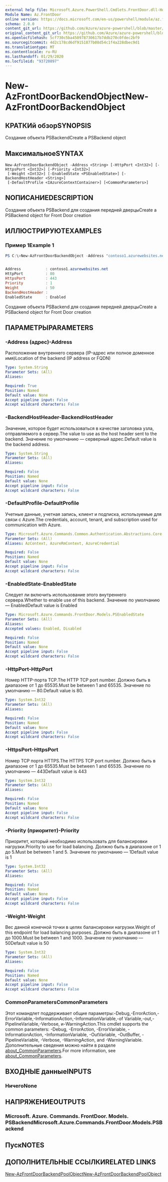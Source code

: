 ```yaml
---
external help file: Microsoft.Azure.PowerShell.Cmdlets.FrontDoor.dll-Help.xml
Module Name: Az.FrontDoor
online version: https://docs.microsoft.com/en-us/powershell/module/az.frontdoor/new-azfrontdoorbackendobject
schema: 2.0.0
content_git_url: https://github.com/Azure/azure-powershell/blob/master/src/FrontDoor/FrontDoor/help/New-AzFrontDoorBackendObject.md
original_content_git_url: https://github.com/Azure/azure-powershell/blob/master/src/FrontDoor/FrontDoor/help/New-AzFrontDoorBackendObject.md
ms.openlocfilehash: 5cf730c5ba450978730617b7ddb270c0fdec2bf9
ms.sourcegitcommit: 4d2c178cd6df9151877b08d54c1f4a228dbec9d1
ms.translationtype: MT
ms.contentlocale: ru-RU
ms.lasthandoff: 01/29/2020
ms.locfileid: "93720897"
---
```

# <span data-ttu-id="ae7ac-101">New-AzFrontDoorBackendObject</span><span class="sxs-lookup"><span data-stu-id="ae7ac-101">New-AzFrontDoorBackendObject</span></span>

## <span data-ttu-id="ae7ac-102">КРАТКИй обзор</span><span class="sxs-lookup"><span data-stu-id="ae7ac-102">SYNOPSIS</span></span>
<span data-ttu-id="ae7ac-103">Создание объекта PSBackend</span><span class="sxs-lookup"><span data-stu-id="ae7ac-103">Create a PSBackend object</span></span>

## <span data-ttu-id="ae7ac-104">Максимальное</span><span class="sxs-lookup"><span data-stu-id="ae7ac-104">SYNTAX</span></span>

```
New-AzFrontDoorBackendObject -Address <String> [-HttpPort <Int32>] [-HttpsPort <Int32>] [-Priority <Int32>]
 [-Weight <Int32>] [-EnabledState <PSEnabledState>] [-BackendHostHeader <String>]
 [-DefaultProfile <IAzureContextContainer>] [<CommonParameters>]
```

## <span data-ttu-id="ae7ac-105">NОПИСАНИЕ</span><span class="sxs-lookup"><span data-stu-id="ae7ac-105">DESCRIPTION</span></span>
<span data-ttu-id="ae7ac-106">Создание объекта PSBackend для создания передней дверцы</span><span class="sxs-lookup"><span data-stu-id="ae7ac-106">Create a PSBackend object for Front Door creation</span></span>

## <span data-ttu-id="ae7ac-107">ИЛЛЮСТРИРУЮТ</span><span class="sxs-lookup"><span data-stu-id="ae7ac-107">EXAMPLES</span></span>

### <span data-ttu-id="ae7ac-108">Пример 1</span><span class="sxs-lookup"><span data-stu-id="ae7ac-108">Example 1</span></span>
```powershell
PS C:\>New-AzFrontDoorBackendObject -Address "contoso1.azurewebsites.net"


Address           : contoso1.azurewebsites.net
HttpPort          : 80
HttpsPort         : 443
Priority          : 1
Weight            : 50
BackendHostHeader :
EnabledState      : Enabled
```

<span data-ttu-id="ae7ac-109">Создание объекта PSBackend для создания передней дверцы</span><span class="sxs-lookup"><span data-stu-id="ae7ac-109">Create a PSBackend object for Front Door creation</span></span>

## <span data-ttu-id="ae7ac-110">ПАРАМЕТРЫ</span><span class="sxs-lookup"><span data-stu-id="ae7ac-110">PARAMETERS</span></span>

### <span data-ttu-id="ae7ac-111">-Address (адрес)</span><span class="sxs-lookup"><span data-stu-id="ae7ac-111">-Address</span></span>
<span data-ttu-id="ae7ac-112">Расположение внутреннего сервера (IP-адрес или полное доменное имя)</span><span class="sxs-lookup"><span data-stu-id="ae7ac-112">Location of the backend (IP address or FQDN)</span></span>

```yaml
Type: System.String
Parameter Sets: (All)
Aliases:

Required: True
Position: Named
Default value: None
Accept pipeline input: False
Accept wildcard characters: False
```

### <span data-ttu-id="ae7ac-113">-BackendHostHeader</span><span class="sxs-lookup"><span data-stu-id="ae7ac-113">-BackendHostHeader</span></span>
<span data-ttu-id="ae7ac-114">Значение, которое будет использоваться в качестве заголовка узла, отправляемого в сервер.</span><span class="sxs-lookup"><span data-stu-id="ae7ac-114">The value to use as the host header sent to the backend.</span></span> <span data-ttu-id="ae7ac-115">Значение по умолчанию — серверный адрес.</span><span class="sxs-lookup"><span data-stu-id="ae7ac-115">Default value is the backend address.</span></span>

```yaml
Type: System.String
Parameter Sets: (All)
Aliases:

Required: False
Position: Named
Default value: None
Accept pipeline input: False
Accept wildcard characters: False
```

### <span data-ttu-id="ae7ac-116">-DefaultProfile</span><span class="sxs-lookup"><span data-stu-id="ae7ac-116">-DefaultProfile</span></span>
<span data-ttu-id="ae7ac-117">Учетные данные, учетная запись, клиент и подписка, используемые для связи с Azure.</span><span class="sxs-lookup"><span data-stu-id="ae7ac-117">The credentials, account, tenant, and subscription used for communication with Azure.</span></span>

```yaml
Type: Microsoft.Azure.Commands.Common.Authentication.Abstractions.Core.IAzureContextContainer
Parameter Sets: (All)
Aliases: AzContext, AzureRmContext, AzureCredential

Required: False
Position: Named
Default value: None
Accept pipeline input: False
Accept wildcard characters: False
```

### <span data-ttu-id="ae7ac-118">-EnabledState</span><span class="sxs-lookup"><span data-stu-id="ae7ac-118">-EnabledState</span></span>
<span data-ttu-id="ae7ac-119">Следует ли включить использование этого внутреннего сервера.</span><span class="sxs-lookup"><span data-stu-id="ae7ac-119">Whether to enable use of this backend.</span></span> <span data-ttu-id="ae7ac-120">Значение по умолчанию — Enabled</span><span class="sxs-lookup"><span data-stu-id="ae7ac-120">Default value is Enabled</span></span>

```yaml
Type: Microsoft.Azure.Commands.FrontDoor.Models.PSEnabledState
Parameter Sets: (All)
Aliases:
Accepted values: Enabled, Disabled

Required: False
Position: Named
Default value: None
Accept pipeline input: False
Accept wildcard characters: False
```

### <span data-ttu-id="ae7ac-121">-HttpPort</span><span class="sxs-lookup"><span data-stu-id="ae7ac-121">-HttpPort</span></span>
<span data-ttu-id="ae7ac-122">Номер HTTP-порта TCP.</span><span class="sxs-lookup"><span data-stu-id="ae7ac-122">The HTTP TCP port number.</span></span>
<span data-ttu-id="ae7ac-123">Должно быть в диапазоне от 1 до 65535.</span><span class="sxs-lookup"><span data-stu-id="ae7ac-123">Must be between 1 and 65535.</span></span>
<span data-ttu-id="ae7ac-124">Значение по умолчанию — 80.</span><span class="sxs-lookup"><span data-stu-id="ae7ac-124">Default value is 80.</span></span>

```yaml
Type: System.Int32
Parameter Sets: (All)
Aliases:

Required: False
Position: Named
Default value: None
Accept pipeline input: False
Accept wildcard characters: False
```

### <span data-ttu-id="ae7ac-125">-HttpsPort</span><span class="sxs-lookup"><span data-stu-id="ae7ac-125">-HttpsPort</span></span>
<span data-ttu-id="ae7ac-126">Номер TCP порта HTTPS.</span><span class="sxs-lookup"><span data-stu-id="ae7ac-126">The HTTPS TCP port number.</span></span>
<span data-ttu-id="ae7ac-127">Должно быть в диапазоне от 1 до 65535.</span><span class="sxs-lookup"><span data-stu-id="ae7ac-127">Must be between 1 and 65535.</span></span>
<span data-ttu-id="ae7ac-128">Значение по умолчанию — 443</span><span class="sxs-lookup"><span data-stu-id="ae7ac-128">Default value is 443</span></span>

```yaml
Type: System.Int32
Parameter Sets: (All)
Aliases:

Required: False
Position: Named
Default value: None
Accept pipeline input: False
Accept wildcard characters: False
```

### <span data-ttu-id="ae7ac-129">-Priority (приоритет)</span><span class="sxs-lookup"><span data-stu-id="ae7ac-129">-Priority</span></span>
<span data-ttu-id="ae7ac-130">Приоритет, который необходимо использовать для балансировки нагрузки.</span><span class="sxs-lookup"><span data-stu-id="ae7ac-130">Priority to use for load balancing.</span></span>
<span data-ttu-id="ae7ac-131">Должно быть в диапазоне от 1 до 5.</span><span class="sxs-lookup"><span data-stu-id="ae7ac-131">Must be between 1 and 5.</span></span>
<span data-ttu-id="ae7ac-132">Значение по умолчанию — 1</span><span class="sxs-lookup"><span data-stu-id="ae7ac-132">Default value is 1</span></span>

```yaml
Type: System.Int32
Parameter Sets: (All)
Aliases:

Required: False
Position: Named
Default value: None
Accept pipeline input: False
Accept wildcard characters: False
```

### <span data-ttu-id="ae7ac-133">-Weight</span><span class="sxs-lookup"><span data-stu-id="ae7ac-133">-Weight</span></span>
<span data-ttu-id="ae7ac-134">Вес данной конечной точки в целях балансировки нагрузки.</span><span class="sxs-lookup"><span data-stu-id="ae7ac-134">Weight of this endpoint for load balancing purposes.</span></span>
<span data-ttu-id="ae7ac-135">Должно быть в диапазоне от 1 до 1000.</span><span class="sxs-lookup"><span data-stu-id="ae7ac-135">Must be between 1 and 1000.</span></span>
<span data-ttu-id="ae7ac-136">Значение по умолчанию — 50</span><span class="sxs-lookup"><span data-stu-id="ae7ac-136">Default value is 50</span></span>

```yaml
Type: System.Int32
Parameter Sets: (All)
Aliases:

Required: False
Position: Named
Default value: None
Accept pipeline input: False
Accept wildcard characters: False
```

### <span data-ttu-id="ae7ac-137">CommonParameters</span><span class="sxs-lookup"><span data-stu-id="ae7ac-137">CommonParameters</span></span>
<span data-ttu-id="ae7ac-138">Этот командлет поддерживает общие параметры:-Debug,-ErrorAction,-ErrorVariable,-InformationAction,-InformationVariable,-of Variable,-out,-PipelineVariable,-Verbose, и-WarningAction.</span><span class="sxs-lookup"><span data-stu-id="ae7ac-138">This cmdlet supports the common parameters: -Debug, -ErrorAction, -ErrorVariable, -InformationAction, -InformationVariable, -OutVariable, -OutBuffer, -PipelineVariable, -Verbose, -WarningAction, and -WarningVariable.</span></span> <span data-ttu-id="ae7ac-139">Дополнительные сведения можно найти в разделе [about_CommonParameters](https://go.microsoft.com/fwlink/?LinkID=113216).</span><span class="sxs-lookup"><span data-stu-id="ae7ac-139">For more information, see [about_CommonParameters](https://go.microsoft.com/fwlink/?LinkID=113216).</span></span>

## <span data-ttu-id="ae7ac-140">ВХОДНЫЕ данные</span><span class="sxs-lookup"><span data-stu-id="ae7ac-140">INPUTS</span></span>

### <span data-ttu-id="ae7ac-141">Ничего</span><span class="sxs-lookup"><span data-stu-id="ae7ac-141">None</span></span>

## <span data-ttu-id="ae7ac-142">НАПРЯЖЕНИЕ</span><span class="sxs-lookup"><span data-stu-id="ae7ac-142">OUTPUTS</span></span>

### <span data-ttu-id="ae7ac-143">Microsoft. Azure. Commands. FrontDoor. Models. PSBackend</span><span class="sxs-lookup"><span data-stu-id="ae7ac-143">Microsoft.Azure.Commands.FrontDoor.Models.PSBackend</span></span>

## <span data-ttu-id="ae7ac-144">Пуск</span><span class="sxs-lookup"><span data-stu-id="ae7ac-144">NOTES</span></span>

## <span data-ttu-id="ae7ac-145">ДОПОЛНИТЕЛЬНЫЕ ССЫЛКИ</span><span class="sxs-lookup"><span data-stu-id="ae7ac-145">RELATED LINKS</span></span>

[<span data-ttu-id="ae7ac-146">New-AzFrontDoorBackendPoolObject</span><span class="sxs-lookup"><span data-stu-id="ae7ac-146">New-AzFrontDoorBackendPoolObject</span></span>](./New-AzFrontDoorBackendPoolObject.md)
